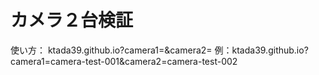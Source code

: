 # カメラ２台検証
使い方：
ktada39.github.io?camera1=<camera-id>&camera2=<camera-id>
例：ktada39.github.io?camera1=camera-test-001&camera2=camera-test-002